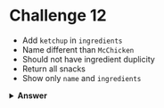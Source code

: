 # Challenge 12
- Add `ketchup` in `ingredients`
- Name different than `McChicken`
- Should not have ingredient duplicity
- Return all snacks
- Show only `name` and `ingredients`

<details>
  <summary><strong>Answer</strong></summary>

  ```js
  db.produtos
    .updateMany(
      { nome: { $ne: "McChicken" } },
      { $addToSet: { ingredientes: "ketchup" } },
    );

  db.produtos
    .find({}, { _id: 0, nome: 1, ingredientes: 1 });
  ```
</details>